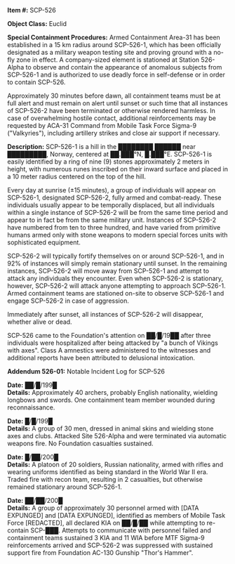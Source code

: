 **Item #:** SCP-526

**Object Class:** Euclid

**Special Containment Procedures:** Armed Containment Area-31 has been established in a 15 km radius around SCP-526-1, which has been officially designated as a military weapon testing site and proving ground with a no-fly zone in effect. A company-sized element is stationed at Station 526-Alpha to observe and contain the appearance of anomalous subjects from SCP-526-1 and is authorized to use deadly force in self-defense or in order to contain SCP-526.

Approximately 30 minutes before dawn, all containment teams must be at full alert and must remain on alert until sunset or such time that all instances of SCP-526-2 have been terminated or otherwise rendered harmless. In case of overwhelming hostile contact, additional reinforcements may be requested by ACA-31 Command from Mobile Task Force Sigma-9 ("Valkyries"), including artillery strikes and close air support if necessary.

**Description:** SCP-526-1 is a hill in the ████████ ██████ near █████████, Norway, centered at ██.███°N, █.███°E. SCP-526-1 is easily identified by a ring of nine (9) stones approximately 2 meters in height, with numerous runes inscribed on their inward surface and placed in a 10 meter radius centered on the top of the hill.

Every day at sunrise (±15 minutes), a group of individuals will appear on SCP-526-1, designated SCP-526-2, fully armed and combat-ready. These individuals usually appear to be temporally displaced, but all individuals within a single instance of SCP-526-2 will be from the same time period and appear to in fact be from the same military unit. Instances of SCP-526-2 have numbered from ten to three hundred, and have varied from primitive humans armed only with stone weapons to modern special forces units with sophisticated equipment.

SCP-526-2 will typically fortify themselves on or around SCP-526-1, and in 92% of instances will simply remain stationary until sunset. In the remaining instances, SCP-526-2 will move away from SCP-526-1 and attempt to attack any individuals they encounter. Even when SCP-526-2 is stationary, however, SCP-526-2 will attack anyone attempting to approach SCP-526-1. Armed containment teams are stationed on-site to observe SCP-526-1 and engage SCP-526-2 in case of aggression.

Immediately after sunset, all instances of SCP-526-2 will disappear, whether alive or dead.

SCP-526 came to the Foundation's attention on ██/█/19██ after three individuals were hospitalized after being attacked by "a bunch of Vikings with axes". Class A amnestics were administered to the witnesses and additional reports have been attributed to delusional intoxication.

**Addendum 526-01:** Notable Incident Log for SCP-526

**Date:** ██/█/199█  
**Details:** Approximately 40 archers, probably English nationality, wielding longbows and swords. One containment team member wounded during reconnaissance.

**Date:** █/█/199█  
**Details:** A group of 30 men, dressed in animal skins and wielding stone axes and clubs. Attacked Site 526-Alpha and were terminated via automatic weapons fire. No Foundation casualties sustained.

**Date:** █/██/200█  
**Details:** A platoon of 20 soldiers, Russian nationality, armed with rifles and wearing uniforms identified as being standard in the World War II era. Traded fire with recon team, resulting in 2 casualties, but otherwise remained stationary around SCP-526-1.

**Date:** ██/██/200█  
**Details:** A group of approximately 30 personnel armed with \[DATA EXPUNGED\] and \[DATA EXPUNGED\], identified as members of Mobile Task Force \[REDACTED\], all declared KIA on ██/█/██ while attempting to re-contain SCP-███. Attempts to communicate with personnel failed and containment teams sustained 3 KIA and 11 WIA before MTF Sigma-9 reinforcements arrived and SCP-526-2 was suppressed with sustained support fire from Foundation AC-130 Gunship "Thor's Hammer".